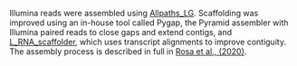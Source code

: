 Illumina reads were assembled using [Allpaths_LG](https://www.ncbi.nlm.nih.gov/pmc/articles/PMC3029755/). Scaffolding was improved using an in-house tool called Pygap, the Pyramid assembler with Illumina paired reads to close gaps and extend contigs, and [L_RNA_scaffolder](https://www.ncbi.nlm.nih.gov/pmc/articles/PMC3846640/), which uses transcript alignments to improve contiguity. The assembly process is described in full in [Rosa et al., (2020)](https://www.ncbi.nlm.nih.gov/pmc/articles/PMC7370270/). 
